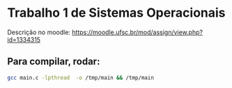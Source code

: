 # Trabalho 1 de Sistemas Operacionais

Descrição no moodle: https://moodle.ufsc.br/mod/assign/view.php?id=1334315

## Para compilar, rodar:

```bash
gcc main.c -lpthread  -o /tmp/main && /tmp/main
```
